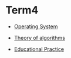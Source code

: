 # Term4

+ [Operating System](https://github.com/liub0v/BSU-labs/tree/master/OS)

+ [Theory of algorithms](https://github.com/liub0v/BSU-labs/tree/master/TA)

+ [Educational Practice]()
